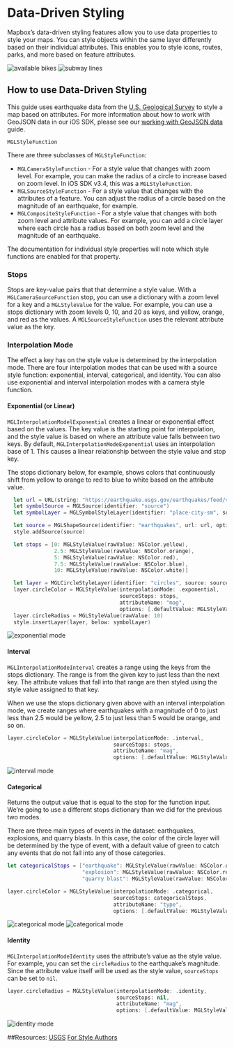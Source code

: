
<!--
  This file is generated.
  Edit platform/darwin/scripts/generate-style-code.js, then run `make style-code`.
-->

# Data-Driven Styling

Mapbox’s data-driven styling features allow you to use data properties to style your maps. You can style objects within the same layer differently based on their individual attributes. This enables you to style icons, routes, parks, and more based on feature attributes.

![available bikes](img/data-driven-styling/citibikes.png) ![subway lines](img/data-driven-styling/polylineExample.png)

## How to use Data-Driven Styling
This guide uses earthquake data from the [U.S. Geological Survey](https://earthquake.usgs.gov/earthquakes/feed/v1.0/geojson.php) to style a map based on attributes. For more information about how to work with GeoJSON data in our iOS SDK, please see our [working with GeoJSON data](working-with-geojson-data.html) guide.

`MGLStyleFunction`

There are three subclasses of `MGLStyleFunction`:

* `MGLCameraStyleFunction` - For a style value that changes with zoom level. For example, you can make the radius of a circle to increase based on zoom level. In iOS SDK v3.4, this was a `MGLStyleFunction`.
* `MGLSourceStyleFunction` - For a style value that changes with the attributes of a feature. You can adjust the radius of a circle based on the magnitude of an earthquake, for example.
* `MGLCompositeStyleFunction` - For a style value that changes with both zoom level and attribute values. For example, you can add a circle layer where each circle has a radius based on both zoom level and the magnitude of an earthquake.

The documentation for individual style properties will note which style functions are enabled for that property.

### Stops

Stops are key-value pairs that that determine a style value. With a `MGLCameraSourceFunction` stop, you can use a dictionary with a zoom level for a key and a `MGLStyleValue` for the value. For example, you can use a stops dictionary with zoom levels 0, 10, and 20 as keys, and yellow, orange, and red as the values. A `MGLSourceStyleFunction` uses the relevant attribute value as the key.

### Interpolation Mode

The effect a key has on the style value is determined by the interpolation mode. There are four interpolation modes that can be used with a source style function: exponential, interval, categorical, and identity. You can also use exponential and interval interpolation modes with a camera style function.

#### Exponential (or Linear)

`MGLInterpolationModelExponential` creates a linear or exponential effect based on the values. The key value is the starting point for interpolation, and the style value is based on where an attribute value falls between two keys. By default, `MGLInterpolationModeExponential` uses an interpolation base of 1. This causes a linear relationship between the style value and stop key.

The stops dictionary below, for example, shows colors that continuously shift from yellow to orange to red to blue to white based on the attribute value.

``` swift
  let url = URL(string: "https://earthquake.usgs.gov/earthquakes/feed/v1.0/summary/all_week.geojson")
  let symbolSource = MGLSource(identifier: "source")
  let symbolLayer = MGLSymbolStyleLayer(identifier: "place-city-sm", source: symbolSource)

  let source = MGLShapeSource(identifier: "earthquakes", url: url, options: nil)
  style.addSource(source)

  let stops = [0: MGLStyleValue(rawValue: NSColor.yellow),
               2.5: MGLStyleValue(rawValue: NSColor.orange),
               5: MGLStyleValue(rawValue: NSColor.red),
               7.5: MGLStyleValue(rawValue: NSColor.blue),
               10: MGLStyleValue(rawValue: NSColor.white)]

  let layer = MGLCircleStyleLayer(identifier: "circles", source: source)
  layer.circleColor = MGLStyleValue(interpolationMode: .exponential,
                                    sourceStops: stops,
                                    attributeName: "mag",
                                    options: [.defaultValue: MGLStyleValue<NSColor>(rawValue: .green)])
  layer.circleRadius = MGLStyleValue(rawValue: 10)
  style.insertLayer(layer, below: symbolLayer)
```

![exponential mode](img/data-driven-styling/exponential.png)

#### Interval

`MGLInterpolationModeInterval` creates a range using the keys from the stops dictionary. The range is from the given key to just less than the next key. The attribute values that fall into that range are then styled using the style value assigned to that key.

When we use the stops dictionary given above with an interval interpolation mode, we create ranges where earthquakes with a magnitude of 0 to just less than 2.5 would be yellow, 2.5 to just less than 5 would be orange, and so on.

``` swift
layer.circleColor = MGLStyleValue(interpolationMode: .interval,
                                  sourceStops: stops,
                                  attributeName: "mag",
                                  options: [.defaultValue: MGLStyleValue<NSColor>(rawValue: .green)])
```

![interval mode](img/data-driven-styling/interval.png)

#### Categorical

Returns the output value that is equal to the stop for the function input. We’re going to use a different stops dictionary than we did for the previous two modes.

There are three main types of events in the dataset: earthquakes, explosions, and quarry blasts. In this case, the color of the circle layer will be determined by the type of event, with a default value of green to catch any events that do not fall into any of those categories.

``` swift
let categoricalStops = ["earthquake": MGLStyleValue(rawValue: NSColor.orange),
                        "explosion": MGLStyleValue(rawValue: NSColor.red),
                        "quarry blast": MGLStyleValue(rawValue: NSColor.yellow)]

layer.circleColor = MGLStyleValue(interpolationMode: .categorical,
                                  sourceStops: categoricalStops,
                                  attributeName: "type",
                                  options: [.defaultValue: MGLStyleValue(rawValue: NSColor.blue)])

```

![categorical mode](img/data-driven-styling/categorical1.png) ![categorical mode](img/data-driven-styling/categorical2.png)

#### Identity

`MGLInterpolationModeIdentity` uses the attribute’s value as the style value. For example, you can set the `circleRadius` to the earthquake’s magnitude. Since the attribute value itself will be used as the style value, `sourceStops` can be set to `nil`.

``` swift
layer.circleRadius = MGLStyleValue(interpolationMode: .identity,
                                   sourceStops: nil,
                                   attributeName: "mag",
                                   options: [.defaultValue: MGLStyleValue<NSNumber>(rawValue: 0)])

```

![identity mode](img/data-driven-styling/identity.png)

##Resources:
[USGS](https://earthquake.usgs.gov/earthquakes/feed/v1.0/geojson.php)
[For Style Authors](for-style-authors.html)
